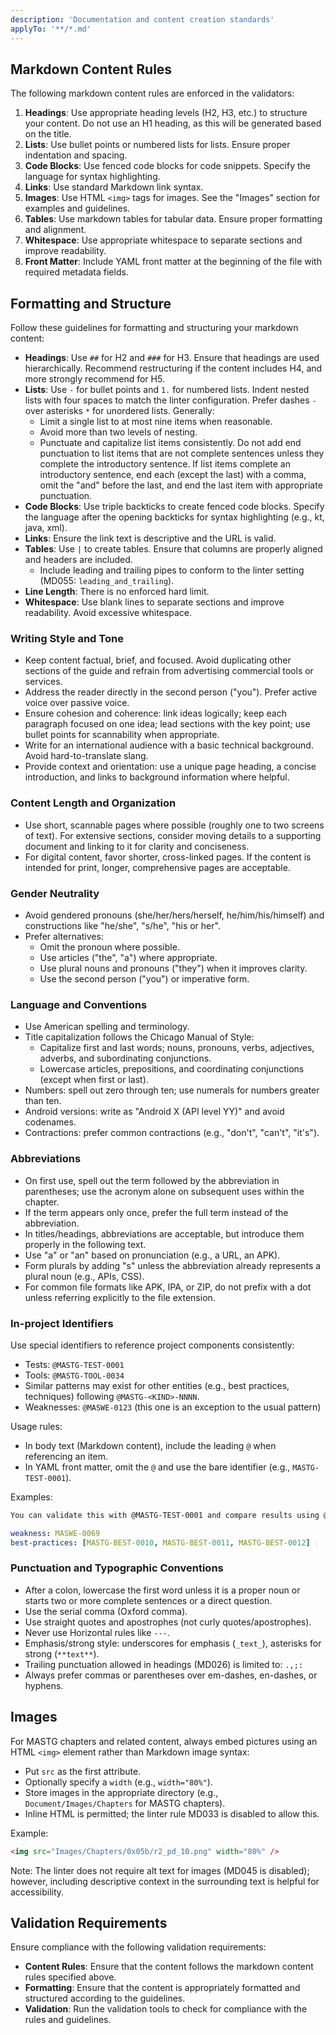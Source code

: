 ```yaml
---
description: 'Documentation and content creation standards'
applyTo: '**/*.md'
---
```


## Markdown Content Rules

The following markdown content rules are enforced in the validators:

1. **Headings**: Use appropriate heading levels (H2, H3, etc.) to structure your content. Do not use an H1 heading, as this will be generated based on the title.
2. **Lists**: Use bullet points or numbered lists for lists. Ensure proper indentation and spacing.
3. **Code Blocks**: Use fenced code blocks for code snippets. Specify the language for syntax highlighting.
4. **Links**: Use standard Markdown link syntax.
5. **Images**: Use HTML `<img>` tags for images. See the "Images" section for examples and guidelines.
6. **Tables**: Use markdown tables for tabular data. Ensure proper formatting and alignment.
7. **Whitespace**: Use appropriate whitespace to separate sections and improve readability.
8. **Front Matter**: Include YAML front matter at the beginning of the file with required metadata fields.

## Formatting and Structure

Follow these guidelines for formatting and structuring your markdown content:

- **Headings**: Use `##` for H2 and `###` for H3. Ensure that headings are used hierarchically. Recommend restructuring if the content includes H4, and more strongly recommend for H5.
- **Lists**: Use `-` for bullet points and `1.` for numbered lists. Indent nested lists with four spaces to match the linter configuration. Prefer dashes `-` over asterisks `*` for unordered lists. Generally:
  - Limit a single list to at most nine items when reasonable.
  - Avoid more than two levels of nesting.
  - Punctuate and capitalize list items consistently. Do not add end punctuation to list items that are not complete sentences unless they complete the introductory sentence. If list items complete an introductory sentence, end each (except the last) with a comma, omit the "and" before the last, and end the last item with appropriate punctuation.
- **Code Blocks**: Use triple backticks to create fenced code blocks. Specify the language after the opening backticks for syntax highlighting (e.g., kt, java, xml).
- **Links**: Ensure the link text is descriptive and the URL is valid.
- **Tables**: Use `|` to create tables. Ensure that columns are properly aligned and headers are included.
  - Include leading and trailing pipes to conform to the linter setting (MD055: `leading_and_trailing`).
- **Line Length**: There is no enforced hard limit.
- **Whitespace**: Use blank lines to separate sections and improve readability. Avoid excessive whitespace.

### Writing Style and Tone

- Keep content factual, brief, and focused. Avoid duplicating other sections of the guide and refrain from advertising commercial tools or services.
- Address the reader directly in the second person ("you"). Prefer active voice over passive voice.
- Ensure cohesion and coherence: link ideas logically; keep each paragraph focused on one idea; lead sections with the key point; use bullet points for scannability when appropriate.
- Write for an international audience with a basic technical background. Avoid hard-to-translate slang.
- Provide context and orientation: use a unique page heading, a concise introduction, and links to background information where helpful.

### Content Length and Organization

- Use short, scannable pages where possible (roughly one to two screens of text). For extensive sections, consider moving details to a supporting document and linking to it for clarity and conciseness.
- For digital content, favor shorter, cross-linked pages. If the content is intended for print, longer, comprehensive pages are acceptable.

### Gender Neutrality

- Avoid gendered pronouns (she/her/hers/herself, he/him/his/himself) and constructions like "he/she", "s/he", "his or her".
- Prefer alternatives:
  - Omit the pronoun where possible.
  - Use articles ("the", "a") where appropriate.
  - Use plural nouns and pronouns ("they") when it improves clarity.
  - Use the second person ("you") or imperative form.

### Language and Conventions

- Use American spelling and terminology.
- Title capitalization follows the Chicago Manual of Style:
  - Capitalize first and last words; nouns, pronouns, verbs, adjectives, adverbs, and subordinating conjunctions.
  - Lowercase articles, prepositions, and coordinating conjunctions (except when first or last).
- Numbers: spell out zero through ten; use numerals for numbers greater than ten.
- Android versions: write as "Android X (API level YY)" and avoid codenames.
- Contractions: prefer common contractions (e.g., "don't", "can't", "it's").

### Abbreviations

- On first use, spell out the term followed by the abbreviation in parentheses; use the acronym alone on subsequent uses within the chapter.
- If the term appears only once, prefer the full term instead of the abbreviation.
- In titles/headings, abbreviations are acceptable, but introduce them properly in the following text.
- Use "a" or "an" based on pronunciation (e.g., a URL, an APK).
- Form plurals by adding "s" unless the abbreviation already represents a plural noun (e.g., APIs, CSS).
- For common file formats like APK, IPA, or ZIP, do not prefix with a dot unless referring explicitly to the file extension.

### In-project Identifiers

Use special identifiers to reference project components consistently:

- Tests: `@MASTG-TEST-0001`
- Tools: `@MASTG-TOOL-0034`
- Similar patterns may exist for other entities (e.g., best practices, techniques) following `@MASTG-<KIND>-NNNN`.
- Weaknesses: `@MASWE-0123` (this one is an exception to the usual pattern)

Usage rules:

- In body text (Markdown content), include the leading `@` when referencing an item.
- In YAML front matter, omit the `@` and use the bare identifier (e.g., `MASTG-TEST-0001`).

Examples:

```markdown
You can validate this with @MASTG-TEST-0001 and compare results using @MASTG-TOOL-0034.
```

```yaml
weakness: MASWE-0069
best-practices: [MASTG-BEST-0010, MASTG-BEST-0011, MASTG-BEST-0012]
```

### Punctuation and Typographic Conventions

- After a colon, lowercase the first word unless it is a proper noun or starts two or more complete sentences or a direct question.
- Use the serial comma (Oxford comma).
- Use straight quotes and apostrophes (not curly quotes/apostrophes).
- Never use Horizontal rules like `---`.
- Emphasis/strong style: underscores for emphasis (`_text_`), asterisks for strong (`**text**`).
- Trailing punctuation allowed in headings (MD026) is limited to: `.,;:`
- Always prefer commas or parentheses over em-dashes, en-dashes, or hyphens.

## Images

For MASTG chapters and related content, always embed pictures using an HTML `<img>` element rather than Markdown image syntax:

- Put `src` as the first attribute.
- Optionally specify a `width` (e.g., `width="80%"`).
- Store images in the appropriate directory (e.g., `Document/Images/Chapters` for MASTG chapters).
- Inline HTML is permitted; the linter rule MD033 is disabled to allow this.

Example:

```markdown
<img src="Images/Chapters/0x05b/r2_pd_10.png" width="80%" />
```

Note: The linter does not require alt text for images (MD045 is disabled); however, including descriptive context in the surrounding text is helpful for accessibility.

## Validation Requirements

Ensure compliance with the following validation requirements:

- **Content Rules**: Ensure that the content follows the markdown content rules specified above.
- **Formatting**: Ensure that the content is appropriately formatted and structured according to the guidelines.
- **Validation**: Run the validation tools to check for compliance with the rules and guidelines.
